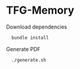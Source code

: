 # TFG-Memory

Download dependencies

```sh
  bundle install
```

Generate PDF

```sh
  ./generate.sh
```
